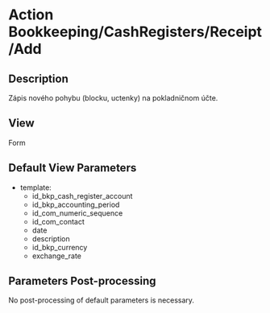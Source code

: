 # Action Bookkeeping/CashRegisters/Receipt/Add

## Description

Zápis nového pohybu (blocku, uctenky) na pokladničnom účte.

## View

Form

## Default View Parameters

* template:
  * id_bkp_cash_register_account
  * id_bkp_accounting_period
  * id_com_numeric_sequence
  * id_com_contact
  * date
  * description
  * id_bkp_currency
  * exchange_rate

## Parameters Post-processing

No post-processing of default parameters is necessary.
